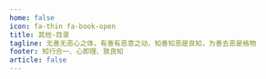 ```yaml
---
home: false
icon: fa-thin fa-book-open
title: 其他-目录
tagline: 无善无恶心之体，有善有恶意之动，知善知恶是良知，为善去恶是格物
footer: 知行合一、心即理、致良知
article: false
---
```

<Catalog/>